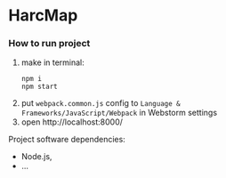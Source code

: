 # HarcMap

### How to run project
1. make in terminal:
    ```
    npm i
    npm start
    ``` 
1. put `webpack.common.js` config to `Language & Frameworks/JavaScript/Webpack` in Webstorm settings
1. open http://localhost:8000/

Project software dependencies:
- Node.js,
- ... 
